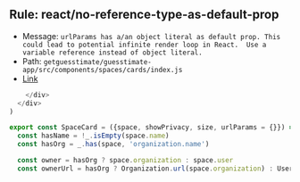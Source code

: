 ## Rule: react/no-reference-type-as-default-prop
- Message: `urlParams has a/an object literal as default prop.
This could lead to potential infinite render loop in React. 
Use a variable reference instead of object literal.`
- Path: `getguesstimate/guesstimate-app/src/components/spaces/cards/index.js`
- [Link](https://github.com/getguesstimate/guesstimate-app/blob/HEAD/src/components/spaces/cards/index.js#L59-L59)
```js
    </div>
  </div>
)

export const SpaceCard = ({space, showPrivacy, size, urlParams = {}}) => {
  const hasName = !_.isEmpty(space.name)
  const hasOrg = _.has(space, 'organization.name')

  const owner = hasOrg ? space.organization : space.user
  const ownerUrl = hasOrg ? Organization.url(space.organization) : User.url(space.user)
```
